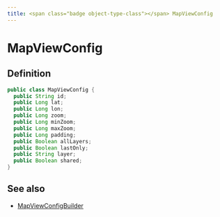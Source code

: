 ```yaml
---
title: <span class="badge object-type-class"></span> MapViewConfig
---
```

# <span class="badge object-type-class"></span> MapViewConfig

## Definition

```java
public class MapViewConfig {
  public String id;
  public Long lat;
  public Long lon;
  public Long zoom;
  public Long minZoom;
  public Long maxZoom;
  public Long padding;
  public Boolean allLayers;
  public Boolean lastOnly;
  public String layer;
  public Boolean shared;
}
```
## See also

 * <span class="badge builder"></span> [MapViewConfigBuilder](./builder-MapViewConfigBuilder.md)
